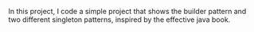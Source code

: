 In this project, I code a simple project that shows the builder pattern and two different singleton patterns, inspired by the effective java book.
